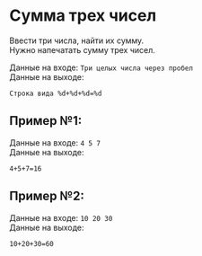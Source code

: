 # Сумма трех чисел

Ввести три числа, найти их сумму.  
Нужно напечатать сумму трех чисел. 

Данные на входе: `Три целых числа через пробел`   
Данные на выходе:
```
Строка вида %d+%d+%d=%d
```

## Пример №1:  
Данные на входе: `4 5 7`   
Данные на выходе: 
```
4+5+7=16
```  

## Пример №2:  
Данные на входе: `10 20 30`  
Данные на выходе:
```
10+20+30=60
```
